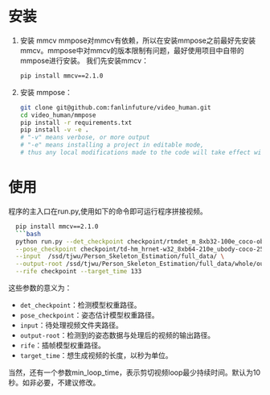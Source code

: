 # 安装
1. 安装 mmcv
mmpose对mmcv有依赖，所以在安装mmpose之前最好先安装mmcv。mmpose中对mmcv的版本限制有问题，最好使用项目中自带的mmpose进行安装。
我们先安装mmcv：
   ```bash
   pip install mmcv==2.1.0
   ```
2. 安装 mmpose：

   ```bash
   git clone git@github.com:fanlinfuture/video_human.git
   cd video_human/mmpose
   pip install -r requirements.txt
   pip install -v -e .
   # "-v" means verbose, or more output
   # "-e" means installing a project in editable mode,
   # thus any local modifications made to the code will take effect without reinstallation.
   ```
# 使用
程序的主入口在run.py,使用如下的命令即可运行程序拼接视频。
 ```bash
   pip install mmcv==2.1.0
   ```bash
   python run.py --det_checkpoint checkpoint/rtmdet_m_8xb32-100e_coco-obj365-person-235e8209.pth \
   --pose_checkpoint checkpoint/td-hm_hrnet-w32_8xb64-210e_ubody-coco-256x192-7c227391_20230807.pth \
   --input  /ssd/tjwu/Person_Skeleton_Estimation/full_data/ \
   --output-root /ssd/tjwu/Person_Skeleton_Estimation/full_data/whole/output/ \
   --rife checkpoint --target_time 133
   ```
这些参数的意义为：
- `det_checkpoint`：检测模型权重路径。
- `pose_checkpoint`：姿态估计模型权重路径。
- `input`：待处理视频文件夹路径。
- `output-root`：检测到的姿态数据与处理后的视频的输出路径。
- `rife`：插帧模型权重路径。
- `target_time`：想生成视频的长度，以秒为单位。

当然，还有一个参数min_loop_time，表示剪切视频loop最少持续时间。默认为10秒。如非必要，不建议修改。
   
